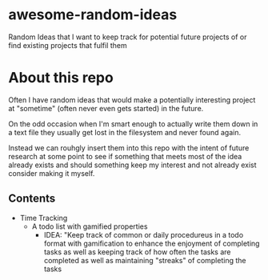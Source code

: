 # awesome-random-ideas
Random Ideas that I want to keep track for potential future projects of or find existing projects that fulfil them

# About this repo
Often I have random ideas that would make a potentially interesting project at "sometime" (often never even gets started) in the future.

On the odd occasion when I'm smart enough to actually write them down in a text file they usually get lost in the filesystem and never found again.

Instead we can rouhgly insert them into this repo with the intent of future research at some point to see if something that meets most of the idea already exists and should something keep my interest and not already exist consider making it myself.

## Contents
- Time Tracking
  - A todo list with gamified properties
    - IDEA: "Keep track of common or daily procedureus in a todo format with gamification to enhance the enjoyment of completing tasks as well as keeping track of how often the tasks are completed as well as maintaining "streaks" of completing the tasks
